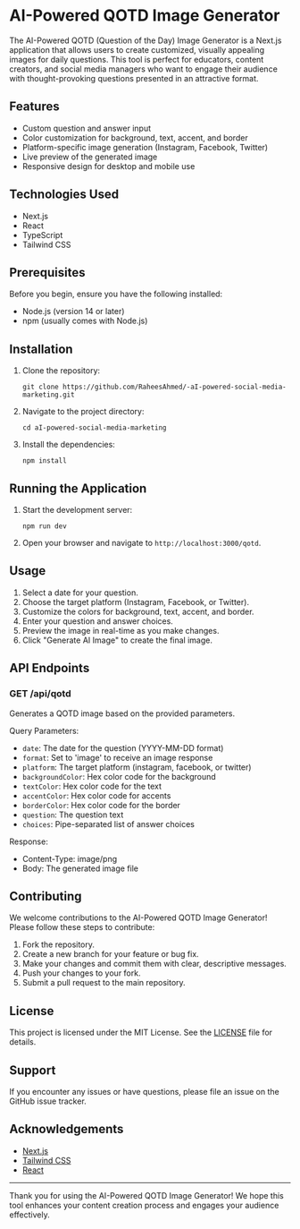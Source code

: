 # AI-Powered QOTD Image Generator

The AI-Powered QOTD (Question of the Day) Image Generator is a Next.js application that allows users to create customized, visually appealing images for daily questions. This tool is perfect for educators, content creators, and social media managers who want to engage their audience with thought-provoking questions presented in an attractive format.

## Features

- Custom question and answer input
- Color customization for background, text, accent, and border
- Platform-specific image generation (Instagram, Facebook, Twitter)
- Live preview of the generated image
- Responsive design for desktop and mobile use

## Technologies Used

- Next.js
- React
- TypeScript
- Tailwind CSS

## Prerequisites

Before you begin, ensure you have the following installed:
- Node.js (version 14 or later)
- npm (usually comes with Node.js)

## Installation

1. Clone the repository:
   ```
   git clone https://github.com/RaheesAhmed/-aI-powered-social-media-marketing.git
   ```

2. Navigate to the project directory:
   ```
   cd aI-powered-social-media-marketing
   ```

3. Install the dependencies:
   ```
   npm install
   ```


## Running the Application

1. Start the development server:
   ```
   npm run dev
   ```

2. Open your browser and navigate to `http://localhost:3000/qotd`.

## Usage

1. Select a date for your question.
2. Choose the target platform (Instagram, Facebook, or Twitter).
3. Customize the colors for background, text, accent, and border.
4. Enter your question and answer choices.
5. Preview the image in real-time as you make changes.
6. Click "Generate AI Image" to create the final image.


## API Endpoints

### GET /api/qotd

Generates a QOTD image based on the provided parameters.

Query Parameters:
- `date`: The date for the question (YYYY-MM-DD format)
- `format`: Set to 'image' to receive an image response
- `platform`: The target platform (instagram, facebook, or twitter)
- `backgroundColor`: Hex color code for the background
- `textColor`: Hex color code for the text
- `accentColor`: Hex color code for accents
- `borderColor`: Hex color code for the border
- `question`: The question text
- `choices`: Pipe-separated list of answer choices

Response:
- Content-Type: image/png
- Body: The generated image file

## Contributing

We welcome contributions to the AI-Powered QOTD Image Generator! Please follow these steps to contribute:

1. Fork the repository.
2. Create a new branch for your feature or bug fix.
3. Make your changes and commit them with clear, descriptive messages.
4. Push your changes to your fork.
5. Submit a pull request to the main repository.

## License

This project is licensed under the MIT License. See the [LICENSE](LICENSE) file for details.

## Support

If you encounter any issues or have questions, please file an issue on the GitHub issue tracker.

## Acknowledgements

- [Next.js](https://nextjs.org/)
- [Tailwind CSS](https://tailwindcss.com/)
- [React](https://reactjs.org/)

---

Thank you for using the AI-Powered QOTD Image Generator! We hope this tool enhances your content creation process and engages your audience effectively.